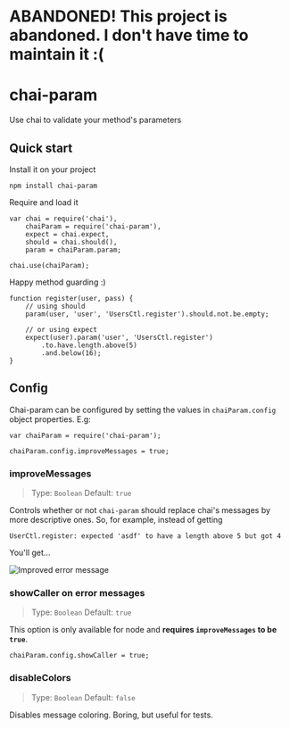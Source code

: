 ABANDONED! This project is abandoned. I don't have time to maintain it :(
==========

# chai-param

Use chai to validate your method's parameters

## Quick start

Install it on your project

    npm install chai-param
    
Require and load it

    var chai = require('chai'),
        chaiParam = require('chai-param'),
        expect = chai.expect,
        should = chai.should(),
        param = chaiParam.param;

    chai.use(chaiParam);
    
Happy method guarding :)
    
    function register(user, pass) {
    	// using should
    	param(user, 'user', 'UsersCtl.register').should.not.be.empty;
    	
    	// or using expect
    	expect(user).param('user', 'UsersCtl.register')
    		.to.have.length.above(5)
    		.and.below(16);
    }
    
## Config

Chai-param can be configured by setting the values in `chaiParam.config` object properties. E.g:

    var chaiParam = require('chai-param');
    
    chaiParam.config.improveMessages = true;

### improveMessages

> Type: `Boolean` Default: `true`

Controls whether or not `chai-param` should replace chai's messages by more descriptive ones. So, for example, instead of getting

    UserCtl.register: expected 'asdf' to have a length above 5 but got 4
    
You'll get...

![Improved error message](https://cloud.githubusercontent.com/assets/117560/3900275/483cbe6c-2289-11e4-99d9-344f0c865edd.png)

### showCaller on error messages

> Type: `Boolean` Default: `true`

This option is only available for node and **requires `improveMessages` to be `true`**.

    chaiParam.config.showCaller = true;

### disableColors

> Type: `Boolean` Default: `false`
  
Disables message coloring. Boring, but useful for tests.

